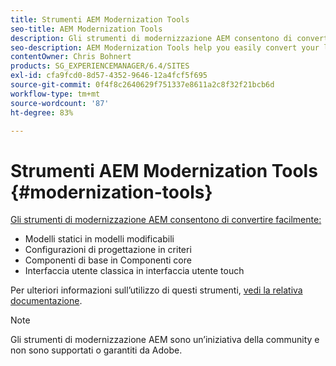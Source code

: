 ```yaml
---
title: Strumenti AEM Modernization Tools
seo-title: AEM Modernization Tools
description: Gli strumenti di modernizzazione AEM consentono di convertire le funzionalità di AEM legacy in tecnologie più recenti
seo-description: AEM Modernization Tools help you easily convert your legacy AEM features to the latest technology
contentOwner: Chris Bohnert
products: SG_EXPERIENCEMANAGER/6.4/SITES
exl-id: cfa9fcd0-8d57-4352-9646-12a4fcf5f695
source-git-commit: 0f4f8c2640629f751337e8611a2c8f32f21bcb6d
workflow-type: tm+mt
source-wordcount: '87'
ht-degree: 83%

---
```


# Strumenti AEM Modernization Tools {#modernization-tools}

[Gli strumenti di modernizzazione AEM consentono di convertire facilmente:](http://opensource.adobe.com/aem-modernize-tools/)

* [](page-templates-static.md)Modelli statici in modelli modificabili[](page-templates-editable.md)
* [](page-templates-static.md)Configurazioni di progettazione in criteri[](page-templates-editable.md)
* [](/help/sites-authoring/default-components-foundation.md)Componenti di base in Componenti core[](https://experienceleague.adobe.com/docs/experience-manager-core-components/using/introduction.html?lang=it)
* [](website.md)Interfaccia utente classica in interfaccia utente touch[](touch-ui-concepts.md)

Per ulteriori informazioni sull’utilizzo di questi strumenti, [vedi la relativa documentazione](http://opensource.adobe.com/aem-modernize-tools/).

>[!NOTE]
>
>Gli strumenti di modernizzazione AEM sono un’iniziativa della community e non sono supportati o garantiti da Adobe.
